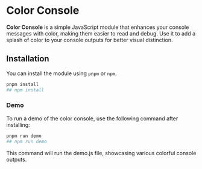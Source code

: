 # Color Console

**Color Console** is a simple JavaScript module that enhances your console messages with color, making them easier to read and debug. Use it to add a splash of color to your console outputs for better visual distinction.

## Installation

You can install the module using `pnpm` or `npm`.

```bash
pnpm install
## npm install
```

### Demo
To run a demo of the color console, use the following command after installing:

```bash
pnpm run demo
## npm run demo
```
This command will run the demo.js file, showcasing various colorful console outputs.